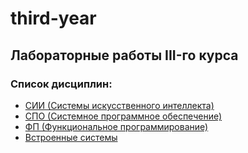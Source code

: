 # third-year
## Лабораторные работы III-го курса
### Список дисциплин:
- [СИИ (Системы искусственного интеллекта)](./aisystems)
- [СПО (Системное программное обеспечение)](./system-programming)
- [ФП (Функциональное программирование)](./functional-programming)
- [Встроенные системы](./embedded-systems)
